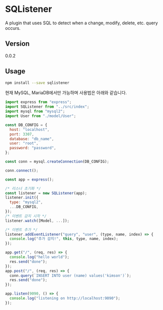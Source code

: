 # SQListener

A plugin that uses SQL to detect when a change, modify, delete, etc. query occurs.

## Version

0.0.2

## Usage

```bash
npm install --save sqlistener
```

현재 MySQL, MariaDB에서만 가능하며 사용법은 아래와 같습니다.

```javascript
import express from "express";
import SQListener from "../src/index";
import mysql from "mysql2";
import User from "./model/User";

const DB_CONFIG = {
  host: "localhost",
  port: 3307,
  database: "db_name",
  user: "root",
  password: "password",
};

const conn = mysql.createConnection(DB_CONFIG);

conn.connect();

const app = express();

/* 리스너 초기화 */
const listener = new SQListener(app);
listener.init({
  type: "mysql2",
  ...DB_CONFIG,
});
/* 이벤트 감지 시작 */
listener.watch([Model, ...]);

/* 이벤트 추가 */
listener.addEventListener("query", "user", (type, name, index) => {
  console.log("추가 감지!", this, type, name, index);
});

app.get("/", (req, res) => {
  console.log("hello world");
  res.send("done");
});
app.post("/", (req, res) => {
  conn.query(`INSERT INTO user (name) values('kimson')`);
  res.send("done");
});

app.listen(9090, () => {
  console.log("listening on http://localhost:9090");
});
```